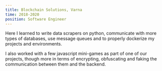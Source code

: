 ```yaml
---
title: Blockchain Solutions, Varna
time: 2018-2020
position: Software Engineer
---
```

Here I learned to write data scrapers on python, communicate with more types of databases, use message queues and to properly dockerize my projects and environments.

I also worked with a few javascript mini-games as part of one of our projects, though more in terms of encrypting, obfuscating and faking the communication between them and the backend.
